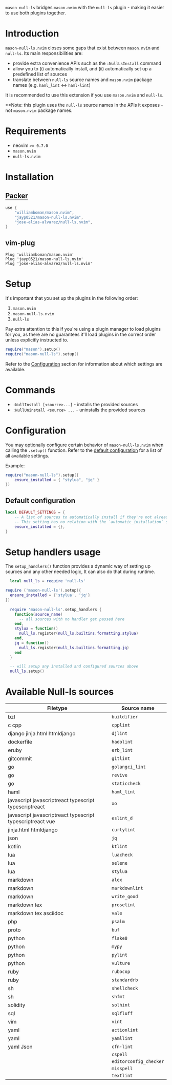 `mason-null-ls` bridges `mason.nvim` with the `null-ls` plugin - making it easier to use both plugins together.


# Introduction

`mason-null-ls.nvim` closes some gaps that exist between `mason.nvim` and `null-ls`. Its main responsibilities are:

-   provide extra convenience APIs such as the `:NullLsInstall` command
-   allow you to (i) automatically install, and (ii) automatically set up a predefined list of sources
-   translate between `null-ls` source names and `mason.nvim` package names (e.g. `haml_lint` <-> `haml-lint`)

It is recommended to use this extension if you use `mason.nvim` and `null-ls`.

**Note: this plugin uses the `null-ls` source names in the APIs it exposes - not `mason.nvim` package names.


# Requirements

-   neovim `>= 0.7.0`
-   `mason.nvim`
-   `null-ls.nvim`


# Installation

## [Packer](https://github.com/wbthomason/packer.nvim)

```lua
use {
    "williamboman/mason.nvim",
    "jayp0521/mason-null-ls.nvim",
    "jose-elias-alvarez/null-ls.nvim",
}
```

## vim-plug

```vim
Plug 'williamboman/mason.nvim'
Plug 'jayp0521/mason-null-ls.nvim'
Plug 'jose-elias-alvarez/null-ls.nvim'
```


# Setup

It's important that you set up the plugins in the following order:

1. `mason.nvim`
2. `mason-null-ls.nvim`
3. `null-ls`

Pay extra attention to this if you're using a plugin manager to load plugins for you, as there are no guarantees it'll
load plugins in the correct order unless explicitly instructed to.

```lua
require("mason").setup()
require("mason-null-ls").setup()
```

Refer to the [Configuration](#configuration) section for information about which settings are available.


# Commands

-   `:NullInstall [<source>...]` - installs the provided sources
-   `:NullUninstall <source> ...` - uninstalls the provided sources


# Configuration

You may optionally configure certain behavior of `mason-null-ls.nvim` when calling the `.setup()` function. Refer to
the [default configuration](#default-configuration) for a list of all available settings.

Example:

```lua
require("mason-null-ls").setup({
    ensure_installed = { "stylua", "jq" }
})
```

## Default configuration

```lua
local DEFAULT_SETTINGS = {
    -- A list of sources to automatically install if they're not already installed. Example: { "rust_analyzer@nightly", "sumneko_lua" }
    -- This setting has no relation with the `automatic_installation` setting.
    ensure_installed = {},
}
```


# Setup handlers usage

The `setup_handlers()` function provides a dynamic way of setting up sources and any other needed logic, It can also do that during runtime.

```lua
  local null_ls = require 'null-ls'

require ('mason-null-ls').setup({
  ensure_installed = {'stylua', 'jq'}
})
  
  require 'mason-null-ls'.setup_handlers {
    function(source_name)
      -- all sources with no handler get passed here
    end,
    stylua = function()
      null_ls.register(null_ls.builtins.formatting.stylua)
    end,
    jq = function()
      null_ls.register(null_ls.builtins.formatting.jq)
    end
  }

  -- will setup any installed and configured sources above
  null_ls.setup()
```


# Available Null-ls sources


| Filetype                                                  | Source name            |
|-----------------------------------------------------------|------------------------|
| bzl                                                       | `buildifier`           |
| c cpp                                                     | `cpplint`              |
| django jinja.html htmldjango                              | `djlint`               |
| dockerfile                                                | `hadolint`             |
| eruby                                                     | `erb_lint`             |
| gitcommit                                                 | `gitlint`              |
| go                                                        | `golangci_lint`        |
| go                                                        | `revive`               |
| go                                                        | `staticcheck`          |
| haml                                                      | `haml_lint`            |
| javascript javascriptreact typescript typescriptreact     | `xo`                   |
| javascript javascriptreact typescript typescriptreact vue | `eslint_d`             |
| jinja.html htmldjango                                     | `curlylint`            |
| json                                                      | `jq`                   |
| kotlin                                                    | `ktlint`               |
| lua                                                       | `luacheck`             |
| lua                                                       | `selene`               |
| lua                                                       | `stylua`               |
| markdown                                                  | `alex`                 |
| markdown                                                  | `markdownlint`         |
| markdown                                                  | `write_good`           |
| markdown tex                                              | `proselint`            |
| markdown tex asciidoc                                     | `vale`                 |
| php                                                       | `psalm`                |
| proto                                                     | `buf`                  |
| python                                                    | `flake8`               |
| python                                                    | `mypy`                 |
| python                                                    | `pylint`               |
| python                                                    | `vulture`              |
| ruby                                                      | `rubocop`              |
| ruby                                                      | `standardrb`           |
| sh                                                        | `shellcheck`           |
| sh                                                        | `shfmt`                |
| solidity                                                  | `solhint`              |
| sql                                                       | `sqlfluff`             |
| vim                                                       | `vint`                 |
| yaml                                                      | `actionlint`           |
| yaml                                                      | `yamllint`             |
| yaml Json                                                 | `cfn-lint`             |
|                                                           | `cspell`               |
|                                                           | `editorconfig_checker` |
|                                                           | `misspell`             |
|                                                           | `textlint`             |
